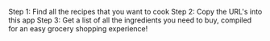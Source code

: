 Step 1: Find all the recipes that you want to cook
Step 2: Copy the URL's into this app
Step 3: Get a list of all the ingredients you need to buy, compiled for an easy grocery shopping experience!
